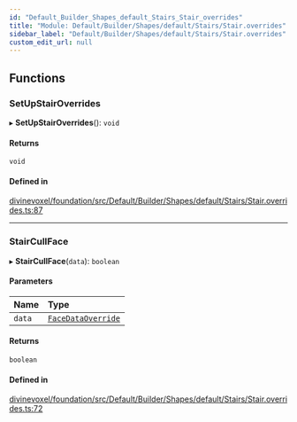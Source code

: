 ```yaml
---
id: "Default_Builder_Shapes_default_Stairs_Stair_overrides"
title: "Module: Default/Builder/Shapes/default/Stairs/Stair.overrides"
sidebar_label: "Default/Builder/Shapes/default/Stairs/Stair.overrides"
custom_edit_url: null
---
```


## Functions

### SetUpStairOverrides

▸ **SetUpStairOverrides**(): `void`

#### Returns

`void`

#### Defined in

[divinevoxel/foundation/src/Default/Builder/Shapes/default/Stairs/Stair.overrides.ts:87](https://github.com/lucasdamianjohnson/DivineVoxelEngine/blob/596fa7391478620ed460dfb4856ff0a763b91c49/divinevoxel/foundation/src/Default/Builder/Shapes/default/Stairs/Stair.overrides.ts#L87)

___

### StairCullFace

▸ **StairCullFace**(`data`): `boolean`

#### Parameters

| Name | Type |
| :------ | :------ |
| `data` | [`FaceDataOverride`](Default_Builder_Types_Override_types.md#facedataoverride) |

#### Returns

`boolean`

#### Defined in

[divinevoxel/foundation/src/Default/Builder/Shapes/default/Stairs/Stair.overrides.ts:72](https://github.com/lucasdamianjohnson/DivineVoxelEngine/blob/596fa7391478620ed460dfb4856ff0a763b91c49/divinevoxel/foundation/src/Default/Builder/Shapes/default/Stairs/Stair.overrides.ts#L72)
